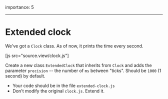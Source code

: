 importance: 5

---

# Extended clock

We've got a `Clock` class. As of now, it prints the time every second.

[js src="source.view/clock.js"]

Create a new class `ExtendedClock` that inherits from `Clock` and adds the parameter `precision` -- the number of `ms` between "ticks". Should be `1000` (1 second) by default.

- Your code should be in the file `extended-clock.js`
- Don't modify the original `clock.js`. Extend it.
